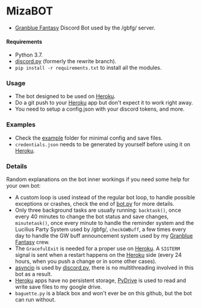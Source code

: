 # MizaBOT  
* [Granblue Fantasy](http://game.granbluefantasy.jp) Discord Bot used by the /gbfg/ server.  
#### Requirements  
* Python 3.7.  
* [discord.py](https://github.com/Rapptz/discord.py) (formerly the rewrite branch).  
* `pip install -r requirements.txt` to install all the modules.  
### Usage  
* The bot designed to be used on [Heroku](https://www.heroku.com).  
* Do a git push to your [Heroku](https://www.heroku.com) app but don't expect it to work right away.  
* You need to setup a config.json with your discord tokens, and more.  
### Examples  
* Check the [example](https://github.com/MizaGBF/MizaBOT/tree/master/example) folder for minimal config and save files.  
* `credentials.json` needs to be generated by yourself before using it on [Heroku](https://www.heroku.com).  
### Details  
Random explanations on the bot inner workings if you need some help for your own bot:  
* A custom loop is used instead of the regular bot loop, to handle possible exceptions or crashes, check the end of [bot.py](https://github.com/MizaGBF/MizaBOT/blob/master/bot.py) for more details.  
* Only three background tasks are usually running: `backtask()`, once every 40 minutes to change the bot status and save changes, `minutetask()`, once every minute to handle the reminder system and the Lucilius Party System used by /gbfg/, `checkGWBuff`, a few times every day to handle the GW buff announcement system used by my [Granblue Fantasy](http://game.granbluefantasy.jp) crew.  
* The `GracefulExit` is needed for a proper use on [Heroku](https://www.heroku.com). A `SIGTERM` signal is sent when a restart happens on the [Heroku](https://www.heroku.com) side (every 24 hours, when you push a change or in some other cases).  
* [asyncio](https://docs.python.org/3/library/asyncio.html) is used by [discord.py](https://github.com/Rapptz/discord.py), there is no multithreading involved in this bot as a result.  
* [Heroku](https://www.heroku.com) apps have no persistent storage, [PyDrive](https://pypi.org/project/PyDrive/) is used to read and write save files to my google drive.  
* `baguette.py` is a black box and won't ever be on this github, but the bot can run without.  